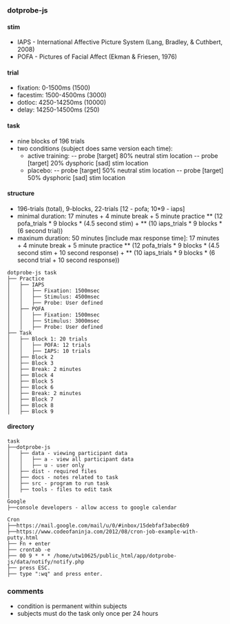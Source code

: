 ### dotprobe-js
#### stim
* IAPS - International Affective Picture System (Lang, Bradley, & Cuthbert, 2008) 
* POFA - Pictures of Facial Affect (Ekman & Friesen, 1976)

#### trial
* fixation: 0-1500ms (1500)
* facestim: 1500-4500ms (3000)
* dotloc: 4250-14250ms (10000)
* delay: 14250-14500ms (250)

#### task
* nine blocks of 196 trials
* two conditions (subject does same version each time): 
	* active training:
		-- probe [target] 80% neutral stim location
		-- probe [target] 20% dysphoric [sad] stim location
	* placebo:
		-- probe [target] 50% neutral stim location
		-- probe [target] 50% dysphoric [sad] stim location

#### structure
* 196-trials (total), 9-blocks, 22-trials [12 - pofa; 10*9 - iaps]
* minimal duration: 17 minutes + 4 minute break + 5 minute practice
	** (12 pofa_trials * 9 blocks * (4.5 second stim) +
	** (10 iaps_trials * 9 blocks * (6 second trial))
* maxinum duration: 50 minutes [include max response time]: 17 minutes + 4 minute break + 5 minute practice
	** (12 pofa_trials * 9 blocks * (4.5 second stim + 10 second response) + 
	** (10 iaps_trials * 9 blocks * (6 second trial + 10 second response))

```
dotprobe-js task
├── Practice
│	├── IAPS
│	│	├── Fixation: 1500msec
│	│	├── Stimulus: 4500msec
│	│	├── Probe: User defined 
│	├── POFA
│	│	├── Fixation: 1500msec
│	│	├── Stimulus: 3000msec
│	│	├── Probe: User defined
├── Task
│	├── Block 1: 20 trials
│	│	├── POFA: 12 trials
│	│	├── IAPS: 10 trials
│	├── Block 2
│	├── Block 3
│	├── Break: 2 minutes
│	├── Block 4 
│	├── Block 5
│	├── Block 6
│	├── Break: 2 minutes
│	├── Block 7
│	├── Block 8
│	├── Block 9
```

#### directory
```
task
├──dotprobe-js 
│	├── data - viewing participant data
│	│	├── a - view all participant data
│	│	├── u - user only
│	├── dist - required files
│	├── docs - notes related to task
│	├── src - program to run task
│	├── tools - files to edit task
│
Google
├──console developers - allow access to google calendar

Cron
├──https://mail.google.com/mail/u/0/#inbox/15debfaf3abec6b9
├──https://www.codeofaninja.com/2012/08/cron-job-example-with-putty.html
├── Fn + enter
├── crontab -e
├── 00 9 * * * /home/utw10625/public_html/app/dotprobe-js/data/notify/notify.php
├── press ESC.
├── type ":wq" and press enter.

```
### comments
* condition is permanent within subjects
* subjects must do the task only once per 24 hours

